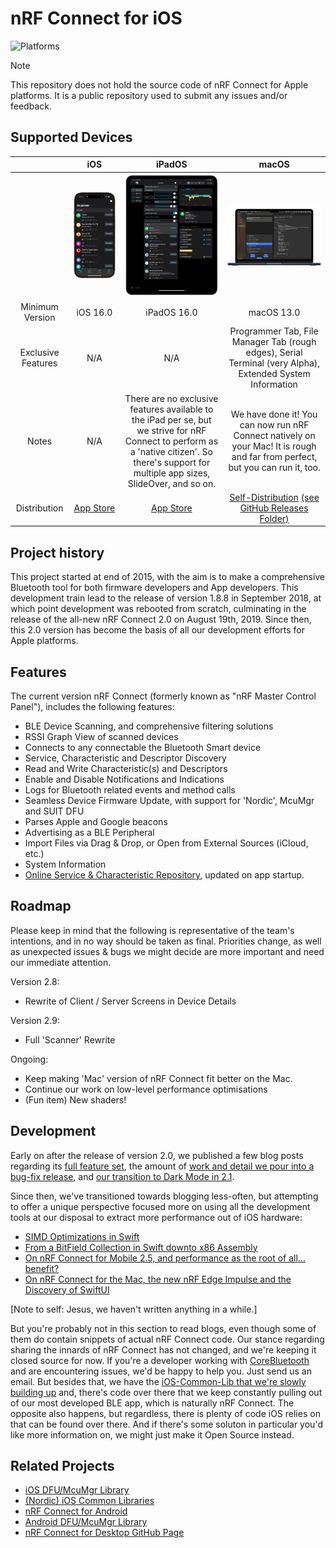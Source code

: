# nRF Connect for iOS

![Platforms](https://img.shields.io/badge/Platforms-iOS%20|%20iPadOS%20|%20macOS-333333.svg)

> [!NOTE]  
> This repository does not hold the source code of nRF Connect for Apple platforms. It is a public repository used to submit any issues and/or feedback.

## Supported Devices

| | iOS | iPadOS | macOS |
| :---: | :---: | :----: | :----: |
| | ![](ios.png) | ![](ipados.png) | ![](mac.png) |
| Minimum Version | iOS 16.0 | iPadOS 16.0 | macOS 13.0 |
| Exclusive Features | N/A | N/A | Programmer Tab, File Manager Tab (rough edges), Serial Terminal (very Alpha), Extended System Information |
| Notes | N/A | There are no exclusive features available to the iPad per se, but we strive for nRF Connect to perform as a 'native citizen'. So there's support for multiple app sizes, SlideOver, and so on. | We have done it! You can now run nRF Connect natively on your Mac! It is rough and far from perfect, but you can run it, too. |
| Distribution | [App Store](https://apps.apple.com/us/app/nrf-connect-for-mobile/id1054362403) | [App Store](https://apps.apple.com/us/app/nrf-connect-for-mobile/id1054362403) | [Self-Distribution](https://github.com/NordicSemiconductor/IOS-nRF-Connect/raw/refs/heads/readme/Releases/nRF-Connect-2-7-18-b85.dmg) [(see GitHub Releases Folder)](https://github.com/NordicSemiconductor/IOS-nRF-Connect/tree/readme/Releases)

## Project history

This project started at end of 2015, with the aim is to make a comprehensive Bluetooth tool for both firmware developers and App developers. This development train lead to the release of version 1.8.8 in September 2018, at which point development was rebooted from scratch, culminating in the release of the all-new nRF Connect 2.0 on August 19th, 2019. Since then, this 2.0 version has become the basis of all our development efforts for Apple platforms.

## Features

The current version nRF Connect (formerly known as "nRF Master Control Panel"), includes the following features:
- BLE Device Scanning, and comprehensive filtering solutions
- RSSI Graph View of scanned devices
- Connects to any connectable the Bluetooth Smart device
- Service, Characteristic and Descriptor Discovery
- Read and Write Characteristic(s) and Descriptors
- Enable and Disable Notifications and Indications
- Logs for Bluetooth related events and method calls
- Seamless Device Firmware Update, with support for 'Nordic', McuMgr and SUIT DFU
- Parses Apple and Google beacons
- Advertising as a BLE Peripheral
- Import Files via Drag & Drop, or Open from External Sources (iCloud, etc.)
- System Information
- [Online Service & Characteristic Repository](https://github.com/NordicSemiconductor/bluetooth-numbers-database), updated on app startup.

## Roadmap

Please keep in mind that the following is representative of the team's intentions, and in no way should be taken as final. Priorities change, as well as unexpected issues & bugs we might decide are more important and need our immediate attention.

Version 2.8:
- Rewrite of Client / Server Screens in Device Details

Version 2.9:
- Full 'Scanner' Rewrite

Ongoing:
- Keep making 'Mac' version of nRF Connect fit better on the Mac.
- Continue our work on low-level performance optimisations
- (Fun item) New shaders!

## Development

Early on after the release of version 2.0, we published a few blog posts regarding its [full feature set](https://devzone.nordicsemi.com/nordic/nordic-blog/b/blog/posts/announcing-nrf-connect-2-0-for-ios), the amount of [work and detail we pour into a bug-fix release](https://devzone.nordicsemi.com/nordic/nordic-blog/b/blog/posts/nrf_2d00_connect_2d00_ios_2d00_2_2d00_0_2d00_3_2d00_what_2d00_is_2d00_a_2d00_bugfix_2d00_release), and [our transition to Dark Mode in 2.1](https://devzone.nordicsemi.com/nordic/nordic-blog/b/blog/posts/nrf_2d00_connect_2d00_ios_2d00_dark_2d00_mode).

Since then, we've transitioned towards blogging less-often, but attempting to offer a unique perspective focused more on using all the development tools at our disposal to extract more performance out of iOS hardware:
- [SIMD Optimizations in Swift](https://devzone.nordicsemi.com/nordic/nordic-blog/b/blog/posts/nrf_2d00_connect_2d00_simd_2d00_optimizations_2d00_in_2d00_swift)
- [From a BitField Collection in Swift downto x86 Assembly](https://devzone.nordicsemi.com/nordic/nordic-blog/b/blog/posts/on-nrf-connect-for-ios-and-its-unnecessary-bitfield-collection-in-swift)
- [On nRF Connect for Mobile 2.5, and performance as the root of all... benefit?](https://devzone.nordicsemi.com/nordic/nordic-blog/b/blog/posts/on-nrf-connect-2-5-and-performance-as-the-root-of-all-benefit)
- [On nRF Connect for the Mac, the new nRF Edge Impulse and the Discovery of SwiftUI](https://devzone.nordicsemi.com/nordic/nordic-blog/b/blog/posts/on-nrf-edge-impulse-and-the-discovery-of-swiftui)

[Note to self: Jesus, we haven't written anything in a while.]

But you're probably not in this section to read blogs, even though some of them do contain snippets of actual nRF Connect code. Our stance regarding sharing the innards of nRF Connect has not changed, and we're keeping it closed source for now. If you're a developer working with [CoreBluetooth](https://developer.apple.com/documentation/corebluetooth) and are encountering issues, we'd be happy to help you. Just send us an email. But besides that, we have the [iOS-Common-Lib that we're slowly building up](https://github.com/NordicPlayground/IOS-Common-Libraries) and, there's code over there that we keep constantly pulling out of our most developed BLE app, which is naturally nRF Connect. The opposite also happens, but regardless, there is plenty of code iOS relies on that can be found over there. And if there's some soluton in particular you'd like more information on, we might just make it Open Source instead.

## Related Projects

- [iOS DFU/McuMgr Library](https://github.com/NordicSemiconductor/IOS-Pods-DFU-Library)
- [(Nordic) iOS Common Libraries](https://github.com/NordicPlayground/IOS-Common-Libraries)
- [nRF Connect for Android](https://github.com/NordicSemiconductor/Android-nRF-Connect)
- [Android DFU/McuMgr Library](https://github.com/NordicSemiconductor/Android-DFU-Library)
- [nRF Connect for Desktop GitHub Page](https://github.com/NordicSemiconductor/pc-nrfconnect-launcher)

